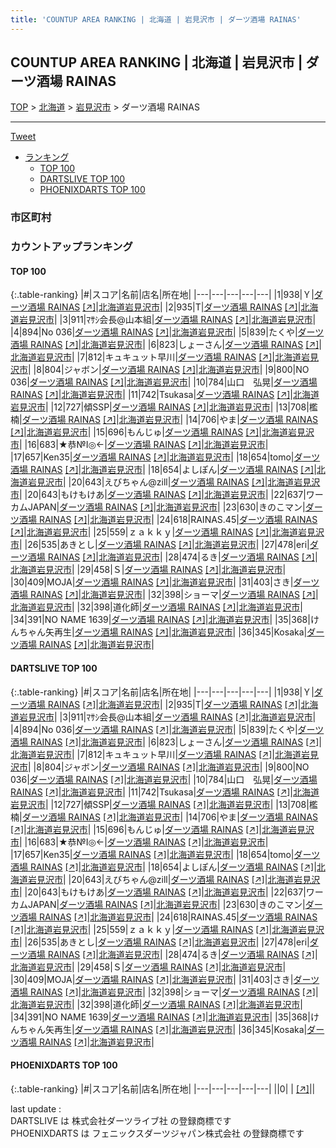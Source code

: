 ```yaml
---
title: 'COUNTUP AREA RANKING | 北海道 | 岩見沢市 | ダーツ酒場 RAINAS'
---
```

## COUNTUP AREA RANKING | 北海道 | 岩見沢市 | ダーツ酒場 RAINAS

[TOP](/darts/rank/) > [北海道](/darts/rank/北海道/) > [岩見沢市](/darts/rank/北海道/岩見沢市/) > ダーツ酒場 RAINAS

___

<a href="https://twitter.com/share?ref_src=twsrc%5Etfw" data-text="COUNTUP AREA RANKING | 北海道岩見沢市ダーツ酒場 RAINAS" class="twitter-share-button" data-hashtags="DARTSLIVE,PHOENIXDARTS,darts,ダーツ" data-show-count="false">Tweet</a>

* [ランキング](#カウントアップランキング)
    * [TOP 100](#top-100)
    * [DARTSLIVE TOP 100](#dartslive-top-100)
    * [PHOENIXDARTS TOP 100](#phoenixdarts-top-100)

### 市区町村

<ul>

</ul>

### カウントアップランキング

#### TOP 100



{:.table-ranking}
|#|スコア|名前|店名|所在地|
|---|---|---|---|---|
|1|938|<span class="rank-name-dl">Ｙ</span>|<a href="/darts/rank/shops/2182c6b513c47ba4790ab824ce8730e5.html">ダーツ酒場 RAINAS</a> <a href="https://search.dartslive.com/jp/shop/2182c6b513c47ba4790ab824ce8730e5">[↗]</a>|<a href="/darts/rank/北海道/岩見沢市">北海道岩見沢市</a>|
|2|935|<span class="rank-name-dl">T</span>|<a href="/darts/rank/shops/2182c6b513c47ba4790ab824ce8730e5.html">ダーツ酒場 RAINAS</a> <a href="https://search.dartslive.com/jp/shop/2182c6b513c47ba4790ab824ce8730e5">[↗]</a>|<a href="/darts/rank/北海道/岩見沢市">北海道岩見沢市</a>|
|3|911|<span class="rank-name-dl">ﾏｻｼ会長@山本組</span>|<a href="/darts/rank/shops/2182c6b513c47ba4790ab824ce8730e5.html">ダーツ酒場 RAINAS</a> <a href="https://search.dartslive.com/jp/shop/2182c6b513c47ba4790ab824ce8730e5">[↗]</a>|<a href="/darts/rank/北海道/岩見沢市">北海道岩見沢市</a>|
|4|894|<span class="rank-name-dl">No 036</span>|<a href="/darts/rank/shops/2182c6b513c47ba4790ab824ce8730e5.html">ダーツ酒場 RAINAS</a> <a href="https://search.dartslive.com/jp/shop/2182c6b513c47ba4790ab824ce8730e5">[↗]</a>|<a href="/darts/rank/北海道/岩見沢市">北海道岩見沢市</a>|
|5|839|<span class="rank-name-dl">たくや</span>|<a href="/darts/rank/shops/2182c6b513c47ba4790ab824ce8730e5.html">ダーツ酒場 RAINAS</a> <a href="https://search.dartslive.com/jp/shop/2182c6b513c47ba4790ab824ce8730e5">[↗]</a>|<a href="/darts/rank/北海道/岩見沢市">北海道岩見沢市</a>|
|6|823|<span class="rank-name-dl">しょーさん</span>|<a href="/darts/rank/shops/2182c6b513c47ba4790ab824ce8730e5.html">ダーツ酒場 RAINAS</a> <a href="https://search.dartslive.com/jp/shop/2182c6b513c47ba4790ab824ce8730e5">[↗]</a>|<a href="/darts/rank/北海道/岩見沢市">北海道岩見沢市</a>|
|7|812|<span class="rank-name-dl">キュキュット早川</span>|<a href="/darts/rank/shops/2182c6b513c47ba4790ab824ce8730e5.html">ダーツ酒場 RAINAS</a> <a href="https://search.dartslive.com/jp/shop/2182c6b513c47ba4790ab824ce8730e5">[↗]</a>|<a href="/darts/rank/北海道/岩見沢市">北海道岩見沢市</a>|
|8|804|<span class="rank-name-dl">ジャボン</span>|<a href="/darts/rank/shops/2182c6b513c47ba4790ab824ce8730e5.html">ダーツ酒場 RAINAS</a> <a href="https://search.dartslive.com/jp/shop/2182c6b513c47ba4790ab824ce8730e5">[↗]</a>|<a href="/darts/rank/北海道/岩見沢市">北海道岩見沢市</a>|
|9|800|<span class="rank-name-dl">NO 036</span>|<a href="/darts/rank/shops/2182c6b513c47ba4790ab824ce8730e5.html">ダーツ酒場 RAINAS</a> <a href="https://search.dartslive.com/jp/shop/2182c6b513c47ba4790ab824ce8730e5">[↗]</a>|<a href="/darts/rank/北海道/岩見沢市">北海道岩見沢市</a>|
|10|784|<span class="rank-name-dl">山口　弘晃</span>|<a href="/darts/rank/shops/2182c6b513c47ba4790ab824ce8730e5.html">ダーツ酒場 RAINAS</a> <a href="https://search.dartslive.com/jp/shop/2182c6b513c47ba4790ab824ce8730e5">[↗]</a>|<a href="/darts/rank/北海道/岩見沢市">北海道岩見沢市</a>|
|11|742|<span class="rank-name-dl">Tsukasa</span>|<a href="/darts/rank/shops/2182c6b513c47ba4790ab824ce8730e5.html">ダーツ酒場 RAINAS</a> <a href="https://search.dartslive.com/jp/shop/2182c6b513c47ba4790ab824ce8730e5">[↗]</a>|<a href="/darts/rank/北海道/岩見沢市">北海道岩見沢市</a>|
|12|727|<span class="rank-name-dl">傾SSP</span>|<a href="/darts/rank/shops/2182c6b513c47ba4790ab824ce8730e5.html">ダーツ酒場 RAINAS</a> <a href="https://search.dartslive.com/jp/shop/2182c6b513c47ba4790ab824ce8730e5">[↗]</a>|<a href="/darts/rank/北海道/岩見沢市">北海道岩見沢市</a>|
|13|708|<span class="rank-name-dl">檻楠</span>|<a href="/darts/rank/shops/2182c6b513c47ba4790ab824ce8730e5.html">ダーツ酒場 RAINAS</a> <a href="https://search.dartslive.com/jp/shop/2182c6b513c47ba4790ab824ce8730e5">[↗]</a>|<a href="/darts/rank/北海道/岩見沢市">北海道岩見沢市</a>|
|14|706|<span class="rank-name-dl">やま</span>|<a href="/darts/rank/shops/2182c6b513c47ba4790ab824ce8730e5.html">ダーツ酒場 RAINAS</a> <a href="https://search.dartslive.com/jp/shop/2182c6b513c47ba4790ab824ce8730e5">[↗]</a>|<a href="/darts/rank/北海道/岩見沢市">北海道岩見沢市</a>|
|15|696|<span class="rank-name-dl">もんじゅ</span>|<a href="/darts/rank/shops/2182c6b513c47ba4790ab824ce8730e5.html">ダーツ酒場 RAINAS</a> <a href="https://search.dartslive.com/jp/shop/2182c6b513c47ba4790ab824ce8730e5">[↗]</a>|<a href="/darts/rank/北海道/岩見沢市">北海道岩見沢市</a>|
|16|683|<span class="rank-name-dl">★恭№Ⅰ◎←</span>|<a href="/darts/rank/shops/2182c6b513c47ba4790ab824ce8730e5.html">ダーツ酒場 RAINAS</a> <a href="https://search.dartslive.com/jp/shop/2182c6b513c47ba4790ab824ce8730e5">[↗]</a>|<a href="/darts/rank/北海道/岩見沢市">北海道岩見沢市</a>|
|17|657|<span class="rank-name-dl">Ken35</span>|<a href="/darts/rank/shops/2182c6b513c47ba4790ab824ce8730e5.html">ダーツ酒場 RAINAS</a> <a href="https://search.dartslive.com/jp/shop/2182c6b513c47ba4790ab824ce8730e5">[↗]</a>|<a href="/darts/rank/北海道/岩見沢市">北海道岩見沢市</a>|
|18|654|<span class="rank-name-dl">tomo</span>|<a href="/darts/rank/shops/2182c6b513c47ba4790ab824ce8730e5.html">ダーツ酒場 RAINAS</a> <a href="https://search.dartslive.com/jp/shop/2182c6b513c47ba4790ab824ce8730e5">[↗]</a>|<a href="/darts/rank/北海道/岩見沢市">北海道岩見沢市</a>|
|18|654|<span class="rank-name-dl">よしぽん</span>|<a href="/darts/rank/shops/2182c6b513c47ba4790ab824ce8730e5.html">ダーツ酒場 RAINAS</a> <a href="https://search.dartslive.com/jp/shop/2182c6b513c47ba4790ab824ce8730e5">[↗]</a>|<a href="/darts/rank/北海道/岩見沢市">北海道岩見沢市</a>|
|20|643|<span class="rank-name-dl">えびちゃん@zill</span>|<a href="/darts/rank/shops/2182c6b513c47ba4790ab824ce8730e5.html">ダーツ酒場 RAINAS</a> <a href="https://search.dartslive.com/jp/shop/2182c6b513c47ba4790ab824ce8730e5">[↗]</a>|<a href="/darts/rank/北海道/岩見沢市">北海道岩見沢市</a>|
|20|643|<span class="rank-name-dl">もけもけあ</span>|<a href="/darts/rank/shops/2182c6b513c47ba4790ab824ce8730e5.html">ダーツ酒場 RAINAS</a> <a href="https://search.dartslive.com/jp/shop/2182c6b513c47ba4790ab824ce8730e5">[↗]</a>|<a href="/darts/rank/北海道/岩見沢市">北海道岩見沢市</a>|
|22|637|<span class="rank-name-dl">ワーカムJAPAN</span>|<a href="/darts/rank/shops/2182c6b513c47ba4790ab824ce8730e5.html">ダーツ酒場 RAINAS</a> <a href="https://search.dartslive.com/jp/shop/2182c6b513c47ba4790ab824ce8730e5">[↗]</a>|<a href="/darts/rank/北海道/岩見沢市">北海道岩見沢市</a>|
|23|630|<span class="rank-name-dl">きのこマン</span>|<a href="/darts/rank/shops/2182c6b513c47ba4790ab824ce8730e5.html">ダーツ酒場 RAINAS</a> <a href="https://search.dartslive.com/jp/shop/2182c6b513c47ba4790ab824ce8730e5">[↗]</a>|<a href="/darts/rank/北海道/岩見沢市">北海道岩見沢市</a>|
|24|618|<span class="rank-name-dl">RAINAS.45</span>|<a href="/darts/rank/shops/2182c6b513c47ba4790ab824ce8730e5.html">ダーツ酒場 RAINAS</a> <a href="https://search.dartslive.com/jp/shop/2182c6b513c47ba4790ab824ce8730e5">[↗]</a>|<a href="/darts/rank/北海道/岩見沢市">北海道岩見沢市</a>|
|25|559|<span class="rank-name-dl">ｚａｋｋｙ</span>|<a href="/darts/rank/shops/2182c6b513c47ba4790ab824ce8730e5.html">ダーツ酒場 RAINAS</a> <a href="https://search.dartslive.com/jp/shop/2182c6b513c47ba4790ab824ce8730e5">[↗]</a>|<a href="/darts/rank/北海道/岩見沢市">北海道岩見沢市</a>|
|26|535|<span class="rank-name-dl">あきとし</span>|<a href="/darts/rank/shops/2182c6b513c47ba4790ab824ce8730e5.html">ダーツ酒場 RAINAS</a> <a href="https://search.dartslive.com/jp/shop/2182c6b513c47ba4790ab824ce8730e5">[↗]</a>|<a href="/darts/rank/北海道/岩見沢市">北海道岩見沢市</a>|
|27|478|<span class="rank-name-dl">eri</span>|<a href="/darts/rank/shops/2182c6b513c47ba4790ab824ce8730e5.html">ダーツ酒場 RAINAS</a> <a href="https://search.dartslive.com/jp/shop/2182c6b513c47ba4790ab824ce8730e5">[↗]</a>|<a href="/darts/rank/北海道/岩見沢市">北海道岩見沢市</a>|
|28|474|<span class="rank-name-dl">るき</span>|<a href="/darts/rank/shops/2182c6b513c47ba4790ab824ce8730e5.html">ダーツ酒場 RAINAS</a> <a href="https://search.dartslive.com/jp/shop/2182c6b513c47ba4790ab824ce8730e5">[↗]</a>|<a href="/darts/rank/北海道/岩見沢市">北海道岩見沢市</a>|
|29|458|<span class="rank-name-dl">Ｓ</span>|<a href="/darts/rank/shops/2182c6b513c47ba4790ab824ce8730e5.html">ダーツ酒場 RAINAS</a> <a href="https://search.dartslive.com/jp/shop/2182c6b513c47ba4790ab824ce8730e5">[↗]</a>|<a href="/darts/rank/北海道/岩見沢市">北海道岩見沢市</a>|
|30|409|<span class="rank-name-dl">MOJA</span>|<a href="/darts/rank/shops/2182c6b513c47ba4790ab824ce8730e5.html">ダーツ酒場 RAINAS</a> <a href="https://search.dartslive.com/jp/shop/2182c6b513c47ba4790ab824ce8730e5">[↗]</a>|<a href="/darts/rank/北海道/岩見沢市">北海道岩見沢市</a>|
|31|403|<span class="rank-name-dl">さき</span>|<a href="/darts/rank/shops/2182c6b513c47ba4790ab824ce8730e5.html">ダーツ酒場 RAINAS</a> <a href="https://search.dartslive.com/jp/shop/2182c6b513c47ba4790ab824ce8730e5">[↗]</a>|<a href="/darts/rank/北海道/岩見沢市">北海道岩見沢市</a>|
|32|398|<span class="rank-name-dl">ショーマ</span>|<a href="/darts/rank/shops/2182c6b513c47ba4790ab824ce8730e5.html">ダーツ酒場 RAINAS</a> <a href="https://search.dartslive.com/jp/shop/2182c6b513c47ba4790ab824ce8730e5">[↗]</a>|<a href="/darts/rank/北海道/岩見沢市">北海道岩見沢市</a>|
|32|398|<span class="rank-name-dl">道化師</span>|<a href="/darts/rank/shops/2182c6b513c47ba4790ab824ce8730e5.html">ダーツ酒場 RAINAS</a> <a href="https://search.dartslive.com/jp/shop/2182c6b513c47ba4790ab824ce8730e5">[↗]</a>|<a href="/darts/rank/北海道/岩見沢市">北海道岩見沢市</a>|
|34|391|<span class="rank-name-dl">NO NAME 1639</span>|<a href="/darts/rank/shops/2182c6b513c47ba4790ab824ce8730e5.html">ダーツ酒場 RAINAS</a> <a href="https://search.dartslive.com/jp/shop/2182c6b513c47ba4790ab824ce8730e5">[↗]</a>|<a href="/darts/rank/北海道/岩見沢市">北海道岩見沢市</a>|
|35|368|<span class="rank-name-dl">けんちゃん矢再生</span>|<a href="/darts/rank/shops/2182c6b513c47ba4790ab824ce8730e5.html">ダーツ酒場 RAINAS</a> <a href="https://search.dartslive.com/jp/shop/2182c6b513c47ba4790ab824ce8730e5">[↗]</a>|<a href="/darts/rank/北海道/岩見沢市">北海道岩見沢市</a>|
|36|345|<span class="rank-name-dl">Kosaka</span>|<a href="/darts/rank/shops/2182c6b513c47ba4790ab824ce8730e5.html">ダーツ酒場 RAINAS</a> <a href="https://search.dartslive.com/jp/shop/2182c6b513c47ba4790ab824ce8730e5">[↗]</a>|<a href="/darts/rank/北海道/岩見沢市">北海道岩見沢市</a>|


#### DARTSLIVE TOP 100



{:.table-ranking}
|#|スコア|名前|店名|所在地|
|---|---|---|---|---|
|1|938|<span class="rank-name-dl">Ｙ</span>|<a href="/darts/rank/shops/2182c6b513c47ba4790ab824ce8730e5.html">ダーツ酒場 RAINAS</a> <a href="https://search.dartslive.com/jp/shop/2182c6b513c47ba4790ab824ce8730e5">[↗]</a>|<a href="/darts/rank/北海道/岩見沢市">北海道岩見沢市</a>|
|2|935|<span class="rank-name-dl">T</span>|<a href="/darts/rank/shops/2182c6b513c47ba4790ab824ce8730e5.html">ダーツ酒場 RAINAS</a> <a href="https://search.dartslive.com/jp/shop/2182c6b513c47ba4790ab824ce8730e5">[↗]</a>|<a href="/darts/rank/北海道/岩見沢市">北海道岩見沢市</a>|
|3|911|<span class="rank-name-dl">ﾏｻｼ会長@山本組</span>|<a href="/darts/rank/shops/2182c6b513c47ba4790ab824ce8730e5.html">ダーツ酒場 RAINAS</a> <a href="https://search.dartslive.com/jp/shop/2182c6b513c47ba4790ab824ce8730e5">[↗]</a>|<a href="/darts/rank/北海道/岩見沢市">北海道岩見沢市</a>|
|4|894|<span class="rank-name-dl">No 036</span>|<a href="/darts/rank/shops/2182c6b513c47ba4790ab824ce8730e5.html">ダーツ酒場 RAINAS</a> <a href="https://search.dartslive.com/jp/shop/2182c6b513c47ba4790ab824ce8730e5">[↗]</a>|<a href="/darts/rank/北海道/岩見沢市">北海道岩見沢市</a>|
|5|839|<span class="rank-name-dl">たくや</span>|<a href="/darts/rank/shops/2182c6b513c47ba4790ab824ce8730e5.html">ダーツ酒場 RAINAS</a> <a href="https://search.dartslive.com/jp/shop/2182c6b513c47ba4790ab824ce8730e5">[↗]</a>|<a href="/darts/rank/北海道/岩見沢市">北海道岩見沢市</a>|
|6|823|<span class="rank-name-dl">しょーさん</span>|<a href="/darts/rank/shops/2182c6b513c47ba4790ab824ce8730e5.html">ダーツ酒場 RAINAS</a> <a href="https://search.dartslive.com/jp/shop/2182c6b513c47ba4790ab824ce8730e5">[↗]</a>|<a href="/darts/rank/北海道/岩見沢市">北海道岩見沢市</a>|
|7|812|<span class="rank-name-dl">キュキュット早川</span>|<a href="/darts/rank/shops/2182c6b513c47ba4790ab824ce8730e5.html">ダーツ酒場 RAINAS</a> <a href="https://search.dartslive.com/jp/shop/2182c6b513c47ba4790ab824ce8730e5">[↗]</a>|<a href="/darts/rank/北海道/岩見沢市">北海道岩見沢市</a>|
|8|804|<span class="rank-name-dl">ジャボン</span>|<a href="/darts/rank/shops/2182c6b513c47ba4790ab824ce8730e5.html">ダーツ酒場 RAINAS</a> <a href="https://search.dartslive.com/jp/shop/2182c6b513c47ba4790ab824ce8730e5">[↗]</a>|<a href="/darts/rank/北海道/岩見沢市">北海道岩見沢市</a>|
|9|800|<span class="rank-name-dl">NO 036</span>|<a href="/darts/rank/shops/2182c6b513c47ba4790ab824ce8730e5.html">ダーツ酒場 RAINAS</a> <a href="https://search.dartslive.com/jp/shop/2182c6b513c47ba4790ab824ce8730e5">[↗]</a>|<a href="/darts/rank/北海道/岩見沢市">北海道岩見沢市</a>|
|10|784|<span class="rank-name-dl">山口　弘晃</span>|<a href="/darts/rank/shops/2182c6b513c47ba4790ab824ce8730e5.html">ダーツ酒場 RAINAS</a> <a href="https://search.dartslive.com/jp/shop/2182c6b513c47ba4790ab824ce8730e5">[↗]</a>|<a href="/darts/rank/北海道/岩見沢市">北海道岩見沢市</a>|
|11|742|<span class="rank-name-dl">Tsukasa</span>|<a href="/darts/rank/shops/2182c6b513c47ba4790ab824ce8730e5.html">ダーツ酒場 RAINAS</a> <a href="https://search.dartslive.com/jp/shop/2182c6b513c47ba4790ab824ce8730e5">[↗]</a>|<a href="/darts/rank/北海道/岩見沢市">北海道岩見沢市</a>|
|12|727|<span class="rank-name-dl">傾SSP</span>|<a href="/darts/rank/shops/2182c6b513c47ba4790ab824ce8730e5.html">ダーツ酒場 RAINAS</a> <a href="https://search.dartslive.com/jp/shop/2182c6b513c47ba4790ab824ce8730e5">[↗]</a>|<a href="/darts/rank/北海道/岩見沢市">北海道岩見沢市</a>|
|13|708|<span class="rank-name-dl">檻楠</span>|<a href="/darts/rank/shops/2182c6b513c47ba4790ab824ce8730e5.html">ダーツ酒場 RAINAS</a> <a href="https://search.dartslive.com/jp/shop/2182c6b513c47ba4790ab824ce8730e5">[↗]</a>|<a href="/darts/rank/北海道/岩見沢市">北海道岩見沢市</a>|
|14|706|<span class="rank-name-dl">やま</span>|<a href="/darts/rank/shops/2182c6b513c47ba4790ab824ce8730e5.html">ダーツ酒場 RAINAS</a> <a href="https://search.dartslive.com/jp/shop/2182c6b513c47ba4790ab824ce8730e5">[↗]</a>|<a href="/darts/rank/北海道/岩見沢市">北海道岩見沢市</a>|
|15|696|<span class="rank-name-dl">もんじゅ</span>|<a href="/darts/rank/shops/2182c6b513c47ba4790ab824ce8730e5.html">ダーツ酒場 RAINAS</a> <a href="https://search.dartslive.com/jp/shop/2182c6b513c47ba4790ab824ce8730e5">[↗]</a>|<a href="/darts/rank/北海道/岩見沢市">北海道岩見沢市</a>|
|16|683|<span class="rank-name-dl">★恭№Ⅰ◎←</span>|<a href="/darts/rank/shops/2182c6b513c47ba4790ab824ce8730e5.html">ダーツ酒場 RAINAS</a> <a href="https://search.dartslive.com/jp/shop/2182c6b513c47ba4790ab824ce8730e5">[↗]</a>|<a href="/darts/rank/北海道/岩見沢市">北海道岩見沢市</a>|
|17|657|<span class="rank-name-dl">Ken35</span>|<a href="/darts/rank/shops/2182c6b513c47ba4790ab824ce8730e5.html">ダーツ酒場 RAINAS</a> <a href="https://search.dartslive.com/jp/shop/2182c6b513c47ba4790ab824ce8730e5">[↗]</a>|<a href="/darts/rank/北海道/岩見沢市">北海道岩見沢市</a>|
|18|654|<span class="rank-name-dl">tomo</span>|<a href="/darts/rank/shops/2182c6b513c47ba4790ab824ce8730e5.html">ダーツ酒場 RAINAS</a> <a href="https://search.dartslive.com/jp/shop/2182c6b513c47ba4790ab824ce8730e5">[↗]</a>|<a href="/darts/rank/北海道/岩見沢市">北海道岩見沢市</a>|
|18|654|<span class="rank-name-dl">よしぽん</span>|<a href="/darts/rank/shops/2182c6b513c47ba4790ab824ce8730e5.html">ダーツ酒場 RAINAS</a> <a href="https://search.dartslive.com/jp/shop/2182c6b513c47ba4790ab824ce8730e5">[↗]</a>|<a href="/darts/rank/北海道/岩見沢市">北海道岩見沢市</a>|
|20|643|<span class="rank-name-dl">えびちゃん@zill</span>|<a href="/darts/rank/shops/2182c6b513c47ba4790ab824ce8730e5.html">ダーツ酒場 RAINAS</a> <a href="https://search.dartslive.com/jp/shop/2182c6b513c47ba4790ab824ce8730e5">[↗]</a>|<a href="/darts/rank/北海道/岩見沢市">北海道岩見沢市</a>|
|20|643|<span class="rank-name-dl">もけもけあ</span>|<a href="/darts/rank/shops/2182c6b513c47ba4790ab824ce8730e5.html">ダーツ酒場 RAINAS</a> <a href="https://search.dartslive.com/jp/shop/2182c6b513c47ba4790ab824ce8730e5">[↗]</a>|<a href="/darts/rank/北海道/岩見沢市">北海道岩見沢市</a>|
|22|637|<span class="rank-name-dl">ワーカムJAPAN</span>|<a href="/darts/rank/shops/2182c6b513c47ba4790ab824ce8730e5.html">ダーツ酒場 RAINAS</a> <a href="https://search.dartslive.com/jp/shop/2182c6b513c47ba4790ab824ce8730e5">[↗]</a>|<a href="/darts/rank/北海道/岩見沢市">北海道岩見沢市</a>|
|23|630|<span class="rank-name-dl">きのこマン</span>|<a href="/darts/rank/shops/2182c6b513c47ba4790ab824ce8730e5.html">ダーツ酒場 RAINAS</a> <a href="https://search.dartslive.com/jp/shop/2182c6b513c47ba4790ab824ce8730e5">[↗]</a>|<a href="/darts/rank/北海道/岩見沢市">北海道岩見沢市</a>|
|24|618|<span class="rank-name-dl">RAINAS.45</span>|<a href="/darts/rank/shops/2182c6b513c47ba4790ab824ce8730e5.html">ダーツ酒場 RAINAS</a> <a href="https://search.dartslive.com/jp/shop/2182c6b513c47ba4790ab824ce8730e5">[↗]</a>|<a href="/darts/rank/北海道/岩見沢市">北海道岩見沢市</a>|
|25|559|<span class="rank-name-dl">ｚａｋｋｙ</span>|<a href="/darts/rank/shops/2182c6b513c47ba4790ab824ce8730e5.html">ダーツ酒場 RAINAS</a> <a href="https://search.dartslive.com/jp/shop/2182c6b513c47ba4790ab824ce8730e5">[↗]</a>|<a href="/darts/rank/北海道/岩見沢市">北海道岩見沢市</a>|
|26|535|<span class="rank-name-dl">あきとし</span>|<a href="/darts/rank/shops/2182c6b513c47ba4790ab824ce8730e5.html">ダーツ酒場 RAINAS</a> <a href="https://search.dartslive.com/jp/shop/2182c6b513c47ba4790ab824ce8730e5">[↗]</a>|<a href="/darts/rank/北海道/岩見沢市">北海道岩見沢市</a>|
|27|478|<span class="rank-name-dl">eri</span>|<a href="/darts/rank/shops/2182c6b513c47ba4790ab824ce8730e5.html">ダーツ酒場 RAINAS</a> <a href="https://search.dartslive.com/jp/shop/2182c6b513c47ba4790ab824ce8730e5">[↗]</a>|<a href="/darts/rank/北海道/岩見沢市">北海道岩見沢市</a>|
|28|474|<span class="rank-name-dl">るき</span>|<a href="/darts/rank/shops/2182c6b513c47ba4790ab824ce8730e5.html">ダーツ酒場 RAINAS</a> <a href="https://search.dartslive.com/jp/shop/2182c6b513c47ba4790ab824ce8730e5">[↗]</a>|<a href="/darts/rank/北海道/岩見沢市">北海道岩見沢市</a>|
|29|458|<span class="rank-name-dl">Ｓ</span>|<a href="/darts/rank/shops/2182c6b513c47ba4790ab824ce8730e5.html">ダーツ酒場 RAINAS</a> <a href="https://search.dartslive.com/jp/shop/2182c6b513c47ba4790ab824ce8730e5">[↗]</a>|<a href="/darts/rank/北海道/岩見沢市">北海道岩見沢市</a>|
|30|409|<span class="rank-name-dl">MOJA</span>|<a href="/darts/rank/shops/2182c6b513c47ba4790ab824ce8730e5.html">ダーツ酒場 RAINAS</a> <a href="https://search.dartslive.com/jp/shop/2182c6b513c47ba4790ab824ce8730e5">[↗]</a>|<a href="/darts/rank/北海道/岩見沢市">北海道岩見沢市</a>|
|31|403|<span class="rank-name-dl">さき</span>|<a href="/darts/rank/shops/2182c6b513c47ba4790ab824ce8730e5.html">ダーツ酒場 RAINAS</a> <a href="https://search.dartslive.com/jp/shop/2182c6b513c47ba4790ab824ce8730e5">[↗]</a>|<a href="/darts/rank/北海道/岩見沢市">北海道岩見沢市</a>|
|32|398|<span class="rank-name-dl">ショーマ</span>|<a href="/darts/rank/shops/2182c6b513c47ba4790ab824ce8730e5.html">ダーツ酒場 RAINAS</a> <a href="https://search.dartslive.com/jp/shop/2182c6b513c47ba4790ab824ce8730e5">[↗]</a>|<a href="/darts/rank/北海道/岩見沢市">北海道岩見沢市</a>|
|32|398|<span class="rank-name-dl">道化師</span>|<a href="/darts/rank/shops/2182c6b513c47ba4790ab824ce8730e5.html">ダーツ酒場 RAINAS</a> <a href="https://search.dartslive.com/jp/shop/2182c6b513c47ba4790ab824ce8730e5">[↗]</a>|<a href="/darts/rank/北海道/岩見沢市">北海道岩見沢市</a>|
|34|391|<span class="rank-name-dl">NO NAME 1639</span>|<a href="/darts/rank/shops/2182c6b513c47ba4790ab824ce8730e5.html">ダーツ酒場 RAINAS</a> <a href="https://search.dartslive.com/jp/shop/2182c6b513c47ba4790ab824ce8730e5">[↗]</a>|<a href="/darts/rank/北海道/岩見沢市">北海道岩見沢市</a>|
|35|368|<span class="rank-name-dl">けんちゃん矢再生</span>|<a href="/darts/rank/shops/2182c6b513c47ba4790ab824ce8730e5.html">ダーツ酒場 RAINAS</a> <a href="https://search.dartslive.com/jp/shop/2182c6b513c47ba4790ab824ce8730e5">[↗]</a>|<a href="/darts/rank/北海道/岩見沢市">北海道岩見沢市</a>|
|36|345|<span class="rank-name-dl">Kosaka</span>|<a href="/darts/rank/shops/2182c6b513c47ba4790ab824ce8730e5.html">ダーツ酒場 RAINAS</a> <a href="https://search.dartslive.com/jp/shop/2182c6b513c47ba4790ab824ce8730e5">[↗]</a>|<a href="/darts/rank/北海道/岩見沢市">北海道岩見沢市</a>|


#### PHOENIXDARTS TOP 100



{:.table-ranking}
|#|スコア|名前|店名|所在地|
|---|---|---|---|---|
||0|<span class="rank-name-dl"> </span>|<a href="/darts/rank/shops/.html"></a> <a href="">[↗]</a>|<a href="/darts/rank//"></a>|


<div class="footer border-top border-gray-light mt-5 pt-3 text-right text-gray">
    last update : <span style="font-weight: italic" id="foot_last_modified"></span><br />
    DARTSLIVE は 株式会社ダーツライブ社 の登録商標です<br />
    PHOENIXDARTS は フェニックスダーツジャパン株式会社 の登録商標です<br />
</div>

<script src="https://cdnjs.cloudflare.com/ajax/libs/jquery.tablesorter/2.31.3/js/jquery.tablesorter.min.js" integrity="sha512-qzgd5cYSZcosqpzpn7zF2ZId8f/8CHmFKZ8j7mU4OUXTNRd5g+ZHBPsgKEwoqxCtdQvExE5LprwwPAgoicguNg==" crossorigin="anonymous" referrerpolicy="no-referrer"></script>
<link rel="stylesheet" href="https://cdnjs.cloudflare.com/ajax/libs/jquery.tablesorter/2.31.3/css/theme.default.min.css" integrity="sha512-wghhOJkjQX0Lh3NSWvNKeZ0ZpNn+SPVXX1Qyc9OCaogADktxrBiBdKGDoqVUOyhStvMBmJQ8ZdMHiR3wuEq8+w==" crossorigin="anonymous" referrerpolicy="no-referrer" />
<script>
$(function() {
    $(".table-ranking").tablesorter({sortList:[[0, 0]]});
    $("#foot_last_modified").text(formatDate(new Date(document.lastModified), 'yyyy-MM-dd HH:mm:ss'));
});
</script>

<script async src="https://platform.twitter.com/widgets.js" charset="utf-8"></script>